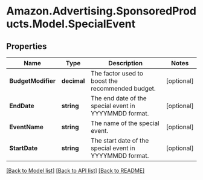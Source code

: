 # Amazon.Advertising.SponsoredProducts.Model.SpecialEvent

## Properties

Name | Type | Description | Notes
------------ | ------------- | ------------- | -------------
**BudgetModifier** | **decimal** | The factor used to boost the recommended budget. | [optional] 
**EndDate** | **string** | The end date of the special event in YYYYMMDD format. | [optional] 
**EventName** | **string** | The name of the special event. | [optional] 
**StartDate** | **string** | The start date of the special event in YYYYMMDD format. | [optional] 

[[Back to Model list]](../README.md#documentation-for-models) [[Back to API list]](../README.md#documentation-for-api-endpoints) [[Back to README]](../README.md)


